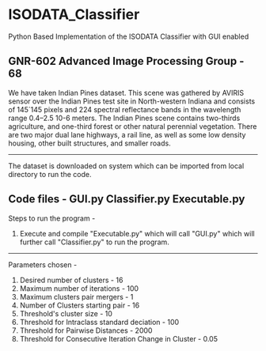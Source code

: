 # ISODATA_Classifier
Python Based Implementation of the ISODATA Classifier with GUI enabled

GNR-602 Advanced Image Processing
Group - 68
-----------------------------------------------------------------------------------------------------------------

We have taken Indian Pines dataset. This scene was gathered by AVIRIS sensor over the Indian Pines test site in
North-western Indiana and consists of 145´145 pixels and 224 spectral reflectance bands in the wavelength range 
0.4–2.5 10-6 meters. The Indian Pines scene contains two-thirds agriculture, and one-third forest or other natural 
perennial vegetation. There are two major dual lane highways, a rail line, as well as some low density housing,
other built structures, and smaller roads.

------------------------------------------------------------------------------------------------------------------

The dataset is downloaded on system which can be imported from local directory to run the code.

Code files - GUI.py
             Classifier.py
             Executable.py
------------------------------------------------------------------------------------------------------------------

Steps to run the program -

1. Execute and compile "Executable.py" which will call "GUI.py" which will further call "Classifier.py" to run the
program.

-------------------------------------------------------------------------------------------------------------------

Parameters chosen - 

1. Desired number of clusters - 16
2. Maximum number of iterations - 100
3. Maximum clusters pair mergers - 1
4. Number of Clusters starting pair - 16
5. Threshold's cluster size - 10
6. Threshold for Intraclass standard deciation - 100
7. Threshold for Pairwise Distances - 2000
8. Threshold for Consecutive Iteration Change in Cluster - 0.05
